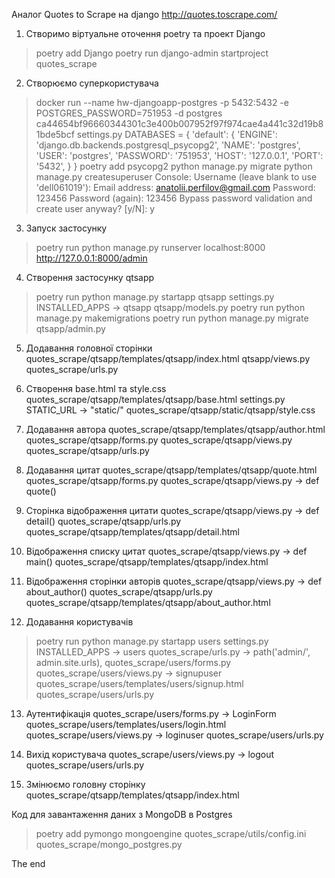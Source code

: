 Аналог Quotes to Scrape на django
http://quotes.toscrape.com/

1. Cтворимо віртуальне оточення poetry та проект Django
> poetry add Django
> poetry run django-admin startproject quotes_scrape

2. Створюємо суперкористувача
> docker run --name hw-djangoapp-postgres -p 5432:5432 -e POSTGRES_PASSWORD=751953 -d postgres
ca44654bf96660344301c3e400b007952f97f974cae4a441c32d19b81bde5bcf
settings.py
DATABASES = {
    'default': {
        'ENGINE': 'django.db.backends.postgresql_psycopg2',
        'NAME': 'postgres',
        'USER': 'postgres',
        'PASSWORD': '751953',
        'HOST': '127.0.0.1',
        'PORT': '5432',
    }
}
> poetry add psycopg2
> python manage.py migrate
> python manage.py createsuperuser
Console:
    Username (leave blank to use 'dell061019'):
    Email address: anatolii.perfilov@gmail.com
    Password: 123456
    Password (again): 123456
    Bypass password validation and create user anyway? [y/N]: y

3. Запуск застосунку
> poetry run python manage.py runserver
localhost:8000
http://127.0.0.1:8000/admin

4. Створення застосунку qtsapp
> poetry run python manage.py startapp qtsapp
settings.py
INSTALLED_APPS -> qtsapp
qtsapp/models.py
> poetry run python manage.py makemigrations
> poetry run python manage.py migrate
qtsapp/admin.py

5. Додавання головної сторінки
quotes_scrape/qtsapp/templates/qtsapp/index.html
qtsapp/views.py
quotes_scrape/urls.py

6. Створення base.html та style.css
quotes_scrape/qtsapp/templates/qtsapp/base.html
settings.py
STATIC_URL -> "static/"
quotes_scrape/qtsapp/static/qtsapp/style.css

7. Додавання автора
quotes_scrape/qtsapp/templates/qtsapp/author.html
quotes_scrape/qtsapp/forms.py
quotes_scrape/qtsapp/views.py
quotes_scrape/qtsapp/urls.py

8. Додавання цитат
quotes_scrape/qtsapp/templates/qtsapp/quote.html
quotes_scrape/qtsapp/forms.py
quotes_scrape/qtsapp/views.py -> def quote()


9. Сторінка відображення цитати
quotes_scrape/qtsapp/views.py -> def detail()
quotes_scrape/qtsapp/urls.py
quotes_scrape/qtsapp/templates/qtsapp/detail.html

10. Відображення списку цитат
quotes_scrape/qtsapp/views.py -> def main()
quotes_scrape/qtsapp/templates/qtsapp/index.html

11. Відображення сторінки авторів
quotes_scrape/qtsapp/views.py -> def about_author()
quotes_scrape/qtsapp/urls.py
quotes_scrape/qtsapp/templates/qtsapp/about_author.html

12. Додавання користувачів
> poetry run python manage.py startapp users
settings.py INSTALLED_APPS -> users
quotes_scrape/urls.py -> path('admin/', admin.site.urls),
quotes_scrape/users/forms.py
quotes_scrape/users/views.py -> signupuser
quotes_scrape/users/templates/users/signup.html
quotes_scrape/users/urls.py

13. Аутентифікація
quotes_scrape/users/forms.py -> LoginForm
quotes_scrape/users/templates/users/login.html
quotes_scrape/users/views.py -> loginuser
quotes_scrape/users/urls.py

14. Вихід користувача
quotes_scrape/users/views.py -> logout
quotes_scrape/users/urls.py

15. Змінюємо головну сторінку
quotes_scrape/qtsapp/templates/qtsapp/index.html

Код для завантаження даних з MongoDB в Postgres
> poetry add pymongo mongoengine
quotes_scrape/utils/config.ini
quotes_scrape/mongo_postgres.py

The end

